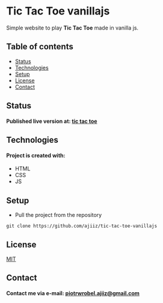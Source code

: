 # Tic Tac Toe vanillajs
Simple website to play **Tic Tac Toe** made in vanilla js.

## Table of contents
* [Status](#status)
* [Technologies](#technologies)
* [Setup](#setup)
* [License](#license)
* [Contact](#contact)

## Status
#### Published live version at: [tic tac toe](https://ajiiz.github.io/tic-tac-toe-vanillajs/)

## Technologies
#### Project is created with:
* HTML
* CSS
* JS

## Setup
* Pull the project from the repository
```
git clone https://github.com/ajiiz/tic-tac-toe-vanillajs
```

## License
[MIT](https://choosealicense.com/licenses/mit/)

## Contact
#### Contact me via e-mail: piotrwrobel.ajiiz@gmail.com
